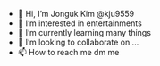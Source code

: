 - 👋 Hi, I’m Jonguk Kim @kju9559
- 👀 I’m interested in entertainments
- 🌱 I’m currently learning many things
- 💞️ I’m looking to collaborate on ...
- 📫 How to reach me dm me

<!---
kju9559/kju9559 is a ✨ special ✨ repository because its `README.md` (this file) appears on your GitHub profile.
You can click the Preview link to take a look at your changes.
--->
